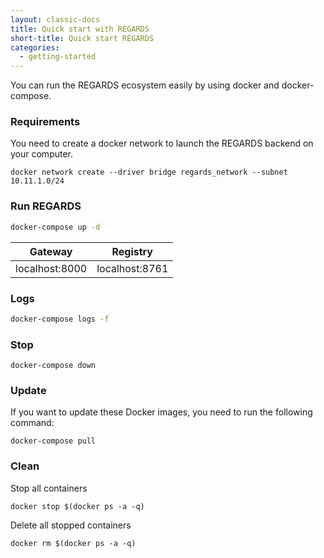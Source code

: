 ```yaml
---
layout: classic-docs
title: Quick start with REGARDS
short-title: Quick start REGARDS
categories:
  - getting-started
---
```



You can run the REGARDS ecosystem easily by using docker and docker-compose.

### Requirements

You need to create a docker network to launch the REGARDS backend on your computer.
```
docker network create --driver bridge regards_network --subnet 10.11.1.0/24
```

### Run REGARDS

```bash
docker-compose up -d
```
| Gateway| Registry |
|---|---|
|localhost:8000 | localhost:8761 |

### Logs

```bash
docker-compose logs -f
```

### Stop

```
docker-compose down
```

### Update

If you want to update these Docker images, you need to run the following command:   

```
docker-compose pull
```

### Clean

Stop all containers  
```
docker stop $(docker ps -a -q)
```

Delete all stopped containers  
```
docker rm $(docker ps -a -q)
```
